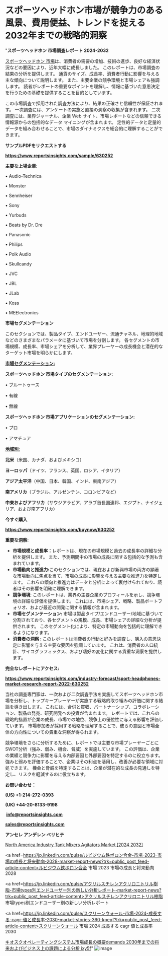 # スポーツヘッドホン市場が競争力のある風景、費用便益、トレンドを捉える2032年までの戦略的洞察

"<strong>スポーツヘッドホン 市場調査レポート 2024-2032</strong>

<a href=https://www.reportsinsights.com/sample/630252>スポーツヘッドホン 市場</a>は、消費者の需要の増加、技術の進歩、良好な経済状況などの要因により、近年大幅に成長しました。 このレポートは、市場調査の結果の分析を提供します。 通貨のサイズ、成長率、消費者行動に影響を与える主な傾向について説明します。 また、主要企業の競争環境と市場シェアも強調します。 読者がレポートの重要なポイントを理解し、情報に基づいた意思決定を行うための基礎を提供することを目的としています。

この市場調査で採用された調査方法により、結果の正確さと信頼性が保証されます。 一次調査には、アンケートの実施と直接の洞察の収集が含まれます。 二次調査には、業界ジャーナル、企業 Web サイト、市場レポートなどの信頼できる情報源からの包括的なデータ マイニングが含まれます。 定性的データと定量的データを組み合わせることで、市場のダイナミクスを総合的に理解することができます。

<strong><b>サンプルPDFをリクエストする</b></strong>

<a href=https://www.reportsinsights.com/sample/630252><strong><u>https://www.reportsinsights.com/sample/630252</u></strong></a>

<strong>主要な上場企業:</strong>

• Audio-Technica

• Monster

• Sennheiser

• Sony

• Yurbuds

• Beats by Dr. Dre

• Panasonic

• Philips

• Polk Audio

• Skullcandy

• JVC

• JBL

• JLab

• Koss

• MEElectronics

<strong>市場セグメンテーション</strong>

このセクションでは、製品タイプ、エンドユーザー、流通チャネル、地理的地域などのさまざまなパラメータに基づいて市場を分割します。 各セグメントの市場規模、成長率、市場シェアを分析して、業界プレーヤーの成長機会と潜在的なターゲット市場を明らかにします。

<strong><u>市場セグメンテーション</u></strong><strong><u>:</u></strong>

<strong>スポーツヘッドホン 市場タイプのセグメンテーション:</strong>

• ブルートゥース

• 有線

• 無線

<strong>スポーツヘッドホン 市場アプリケーションのセグメンテーション:</strong>

• プロ

• アマチュア

<strong><u>地域別</u></strong><strong><u>:</u></strong>

<strong>北米</strong>（米国、カナダ、およびメキシコ）

<strong>ヨーロッパ</strong>（ドイツ、フランス、英国、ロシア、イタリア）

<strong>アジア太平洋</strong>（中国、日本、韓国、インド、東南アジア）

<strong>南アメリカ</strong>（ブラジル、アルゼンチン、コロンビアなど）

<strong>中東およびアフリカ</strong>（サウジアラビア、アラブ首長国連邦、エジプト、ナイジェリア、および南アフリカ）

<strong>今すぐ購入</strong>

<a href=https://www.reportsinsights.com/buynow/630252><strong><u>https://www.reportsinsights.com/buynow/630252</u></strong></a>

<strong>重要な洞察:</strong>
<ul>
  <li><strong>市場規模と成長率：</strong>レポートは、現在の市場規模と過去の成長率の詳細な分析を提供します。 また、予測期間中の市場の成長に関する包括的な予測も含まれています。</li>
  <li><strong>市場動向と推進力:</strong>このセクションでは、現在および新興市場の両方の顕著な市場動向に焦点を当て、市場の成長に影響を与える主要な推進力を特定します。 これらの傾向と推進力はデータと分析によって裏付けられており、読者はその影響を明確に理解できます。</li>
  <li><strong>競争環境</strong>: このレポートは、業界の主要企業のプロフィールを示し、競争環境の詳細な評価を提供します。 これには、市場シェア、戦略、製品ポートフォリオ、および最近の開発に関する情報が含まれます。</li>
  <li><strong>市場セグメンテーション: </strong>市場は製品タイプ/エンドユーザー/地域に基づいて分割されており、各セグメントの規模、成長、市場シェアの詳細な分析が提供されます。 このセグメント化により、特定の市場動向を包括的に理解できるようになります。</li>
  <li><strong>消費者の洞察 : </strong>このレポートは消費者の行動と好みを調査し、購入の意思決定に影響を与える主要な要因を強調しています。 これは、消費者の人口統計、サイコグラフィックス、および嗜好の変化に関する貴重な洞察を提供します。</li>
</ul>
<strong>完全なレポートにアクセス:</strong>

<a href=https://www.reportsinsights.com/industry-forecast/sport-headphones-market-research-report-2022-630252><strong><u><b>https://www.reportsinsights.com/industry-forecast/sport-headphones-market-research-report-2022-630252</b></u></strong></a>

当社の調査専門家は、一次および二次調査手法を実施してスポーツヘッドホン市場を分析し、トップキープレーヤーが実施する戦略的取り組みの評価に関する結論を導き出します。 これには、合併と買収、パートナーシップ、コラボレーション、製品の発売、研究開発への投資が含まれます。 レポートでは、これらの戦略的措置が企業の成長、市場での地位、競争上の優位性に与える影響を評価しています。 市場参加者が採用する戦略を理解することで、彼らの意図と市場全体の方向性についての貴重な洞察が得られます。

競争環境をさらに分析するために、レポートでは主要な市場プレーヤーごとにSWOT分析（強み、弱み、機会、脅威）を実施しています。 この評価は、企業の業績と競争力に影響を与える内部要因と外部要因を特定するのに役立ちます。 強みと弱みを評価することで、企業はその利点を活用し、改善が必要な領域に対処できます。 機会と脅威を特定することは、企業が潜在的な成長の見通しを特定し、リスクを軽減するのに役立ちます。

<strong>お問い合わせ：</strong>

<strong>(US) +1-214-272-0393</strong>

<strong>(UK) +44-20-8133-9198</strong>

<strong> </strong><a href=info@reportsinsights.com><strong><u>info@reportsinsights.com</u></strong></a>

<a href=sales@reportsinsights.com><strong><u>sales@reportsinsights.com</u></strong></a>

<strong>アンセレ アンデレン ベリヒテ</strong>

<a href=https://www.linkedin.com/pulse/north-america-industry-tank-mixers-agitators-market-ng3qe/>North America Industry Tank Mixers Agitators Market [2024 2032]</a>

<a href=https://jp.linkedin.com/pulse/ルビジウム鉄ボロン合金-市場-2023-市場の成長と将来動向-2028-market-report-news?trk=public_post_feed-article-content>ルビジウム鉄ボロン合金 市場 2023 市場の成長と将来動向 2028</a>

<a href=https://jp.linkedin.com/pulse/アクリルスチレンアクリロニトリル樹脂-市場types別エンドユーザー別の新しい分析レポート-market-report-news?trk=public_post_feed-article-content>アクリルスチレンアクリロニトリル樹脂 市場types別エンドユーザー別の新しい分析レポート</a>

<a href=https://jp.linkedin.com/pulse/スクリーンウォール-市場-2024-成長する-cagr-値と成長率-2030-market-stories-360-kpeqf?trk=public_post_feed-article-content>スクリーンウォール 市場 2024 成長する cagr 値と成長率 2030</a>

<a href=https://www.linkedin.com/pulse/キオスクオペレーティングシステム市場成長の概要demands-2030年までの将来およびビジネス上の課題による分析-ixy5f/>キオスクオペレーティングシステム市場成長の概要demands 2030年までの将来およびビジネス上の課題による分析 ixy5f</a>"
![image](https://github.com/gayatrid12/RIMarketinsights/assets/158473851/25a14ac1-c35b-46bc-a89b-139a59a02ed6)
